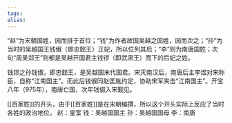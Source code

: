 ```yaml
---
tags: 
alias:
---
```

“赵”为宋朝国姓，因而排于首位；“钱”为作者故国吴越之国姓，因而次之；“孙”为当时的吴越国王钱俶（即忠懿王）正妃，所以位列其后；“李”则为南唐国姓；次句“周吴郑王”则都是吴越开国君主钱镠（即武肃王）而下的后妃之姓。


钱镠之孙钱俶，即忠懿王，是吴越国末代国君。宋灭南汉后，南唐后主李煜对宋称臣，自称“江南国主”。而此后钱俶同赵匡胤约定，协助宋军夹击“江南国主”。开宝八年（975年），南唐亡国，次年钱俶入宋觐见。


[[百家姓]]的开头，由于[[百家姓]]是在宋朝编撰，所以这个开头实际上反应了当时各姓的政治地位。
赵：皇室
钱：吴越国国主
孙：吴越国国母
李：南唐